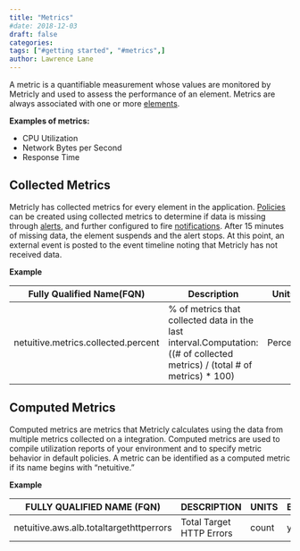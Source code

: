 ```yaml
---
title: "Metrics"
#date: 2018-12-03
draft: false
categories:
tags: ["#getting started", "#metrics",]
author: Lawrence Lane
---
```


A metric is a quantifiable measurement whose values are monitored by Metricly and used to assess the performance of an element. Metrics are always associated with one or more [elements][1].

**Examples of metrics:**

 - CPU Utilization
 - Network Bytes per Second
 - Response Time

## Collected Metrics
Metricly has collected metrics for every element in the application. [Policies][2] can be created using collected metrics to determine if data is missing through [alerts][3], and further configured to fire [notifications][4]. After 15 minutes of missing data, the element suspends and the alert stops. At this point, an external event is posted to the event timeline noting that Metricly has not received data.

**Example**

| Fully Qualified Name(FQN)           | Description                                                                                                               | Units   | BASE | CORR | UTIL |
|-------------------------------------|---------------------------------------------------------------------------------------------------------------------------|---------|------|------|------|
| netuitive.metrics.collected.percent | % of metrics that collected data in the last interval.Computation:((# of collected metrics) / (total # of metrics) * 100) | Percent | yes  | no   | no   |

## Computed Metrics
Computed metrics are metrics that Metricly calculates using the data from multiple metrics collected on a integration. Computed metrics are used to compile utilization reports of your environment and to specify metric behavior in default policies. A metric can be identified as a computed metric if its name begins with “netuitive.”  

**Example**

| FULLY QUALIFIED NAME (FQN)              | DESCRIPTION              | UNITS | BASE |
|-----------------------------------------|--------------------------|-------|------|
| netuitive.aws.alb.totaltargethttperrors | Total Target HTTP Errors | count | yes  |


[1]: afa
[2]: afda
[3]: adfaa
[4]: adfa
